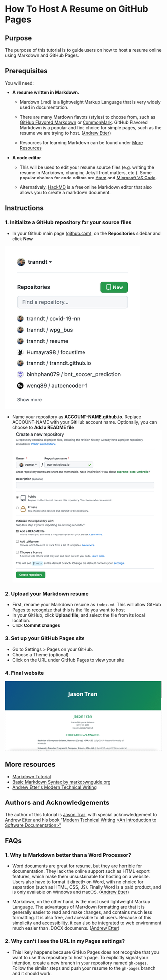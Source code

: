 # How To Host A Resume on GitHub Pages

## Purpose

The purpose of this tutorial is to guide users on how to host a resume online using Markdown and GitHub Pages.

## Prerequisites

You will need:

- **A resume written in Markdown.**
  - Mardown (.md) is a lightweight Markup Language that is very widely used in documentation. 

  - There are many Mardown flavors (styles) to choose from, such as [GitHub Flavored Markdown](https://github.github.com/gfm/) or [CommonMark](https://spec.commonmark.org/0.28/). GitHub Flavored Markdown is a popular and fine choice for simple pages, such as the resume we are trying to host. ([Andrew Etter](#more-resources))

  - Resources for learning Markdown can be found under [More Resources](#more-resources)

- **A code editor**
  - This will be used to edit your resume source files (e.g. writing the resume in Markdown, changing Jekyll front matters, etc.). Some popular choices for code editors are [Atom](https://atom.io/) and [Microsoft VS Code](https://code.visualstudio.com/).

  - Alternatively, [HackMD](https://hackmd.io/) is a free online Markdown editor that also allows you to create a markdown document.

## Instructions

### 1. Initialize a GitHub repository for your source files

- In your Github main page ([github.com](github.com)), on the **Repositories** sidebar and click **New**

![1_repo](./assets/1_repo.jpg)

- Name your repository as **ACCOUNT-NAME.github.io**. Replace ACCOUNT-NAME with your GitHub account name. Optionally, you can choose to **Add a README file**
![1_create_repo](./assets/1_create_repo.jpg)

### 2. Upload your Markdown resume

- First, rename your Markdown resume as ```index.md```. This will allow GitHub Pages to recognize that this is the file you want to host
- In your GitHub, click **Upload file**, and select the file from its local location.
- Click **Commit changes**

### 3. Set up your GitHub Pages site

- Go to Settings > Pages on your GitHub.
- Choose a Theme (optional)
- Click on the URL under GitHub Pages to view your site

### 4. Final website

![3_site](./assets/3_site.gif)

## More resources

- [Markdown Tutorial](https://www.markdowntutorial.com/)
- [Basic Markdown Syntax by markdownguide.org](https://www.markdownguide.org/basic-syntax/)
- [Andrew Etter's Modern Technical Writing](https://www.amazon.ca/Modern-Technical-Writing-Introduction-Documentation-ebook/dp/B01A2QL9SS)

## Authors and Acknowledgements

The author of this tutorial is [Jason Tran](https://github.com/tranndt), with special acknowledgement to [Andrew Etter and his book "Modern Technical Writing \<An Introduction to Software Documentation\>"](#more-resources)

## FAQs

### 1. Why is Markdown better than a Word Processor?

- Word documents are great for resume, but they are horrible for documentation. They lack the online support such as HTML export features, which make them unsustainable for hosting on a website. Users also have to format it directly on Word, with no choice for separation (such as HTML, CSS, JS). Finally Word is a paid product, and is only available on Windows and macOS. ([Andrew Etter](#more-resources))

- Markdown, on the other hand, is the most used lightweight Markup Language. The advantages of Markdown formatting are that it is generally easier to read and make changes, and contains much less formatting. It is also free, and acessible to all users. Because of this simplicity and accessibility, it can also be integrated to web environment much easier than .DOCX documents. ([Andrew Etter](#more-resources))

### 2. Why can't I see the URL in my Pages settings? 

- This likely happens because GitHub Pages does not recognize that you want to use this repository to host a page. To explicitly signal your intention, create a new branch in your repository named ```gh-pages```. Follow the similar steps and push your resume to the ```gh-pages``` branch and it should work.
